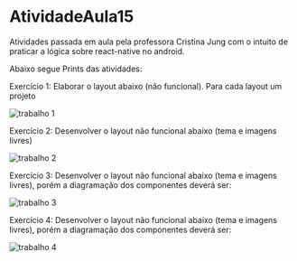 # AtividadeAula15
Atividades passada em aula pela professora Cristina Jung com o intuito de praticar a  lógica sobre react-native no android.

Abaixo segue Prints das atividades:

Exercício 1:
Elaborar o layout abaixo (não funcional).
Para cada layout um projeto

![trabalho 1](https://user-images.githubusercontent.com/89792528/156460891-a0527e4c-bdac-4dca-abaa-6d8a953c1dd2.png)

Exercício 2:
Desenvolver o layout não funcional abaixo (tema e imagens livres)

![trabalho 2](https://user-images.githubusercontent.com/89792528/156460963-b265f468-3de8-47d6-8fc7-2d553ce4d06c.png)

Exercício 3:
Desenvolver o layout não funcional abaixo (tema e imagens livres), porém a diagramação dos componentes deverá ser:

![trabalho 3](https://user-images.githubusercontent.com/89792528/156461048-cada33e4-4986-411d-aa83-3f992861ecb6.png)

Exercício 4:
Desenvolver o layout não funcional abaixo (tema e imagens livres), porém a diagramação dos componentes deverá ser:

![trabalho 4](https://user-images.githubusercontent.com/89792528/156461105-138f98d2-56a3-4ee5-b4de-d967588e9251.png)
